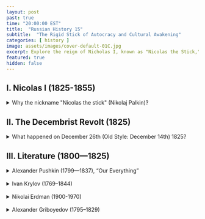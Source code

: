 ```yaml
---
layout: post
past: true
time: "20:00:00 EST"
title:  "Russian History 15"
subtitle:  "The Rigid Stick of Autocracy and Cultural Awakening"
categories: [ history ]
image: assets/images/cover-default-01C.jpg
excerpt: Explore the reign of Nicholas I, known as "Nicolas the Stick," for his relentless discipline and autocratic rule, the dramatic events of the Decembrist Revolt, and the vibrant literary contributions of Russian figures like Pushkin, Krylov, and Griboyedov amidst a period of intense political repression and cultural transformation.
featured: true
hidden: false
---
```


## I. Nicolas I (1825-1855)

<details>
    <summary>Why the nickname "Nicolas the stick" (Nikolaj Palkin)?</summary>
    <br>
      <figure style="text-align: center;">
         <img src="{{ site.baseurl }}/assets/images/2021-05-10-img_05.jpg" 
   style="width: 45%;"/>
         <figcaption style="font-style: italic; font-size: 10;">Portrait by Georg von Bothmann, 1855</figcaption>
      </figure>
      <ul>
         <li>His personal slogan: <i>"severe discipline and formalism"</i>. The Russian official slogan: <i>"Orthodoxy, Autocracy, and Nationality"</i> (Pravoslavie, Samoderžavie, Narodnostʹ).</li>
         <li>He loved only military science, becoming a fine army engineer and expert in several other military areas.</li>
         <li>Nicholas I came to represent autocracy personified: infinitely majestic, determined and powerful, hard as stone, and relentless as fate.</li>
         <li>Nickname: Nicolas The Stick (Nikolaj Palkin).</li>
         <li>One of Nicolas’ instructions on the documents that needed his signature: <i>“Those who are guilty are to be taken through 1000 people 12 times [being flogged or beaten by 1000 people, 12 times each]. Thank God, we don’t have death penalty, and it is not me who will introduce it.”</i></li>
      </ul>
   <br>
</details>

## II. The Decembrist Revolt (1825)
<details>
    <summary>What happened on December 26th (Old Style: December 14th) 1825?</summary>
    <br>
      <figure style="text-align: center;">
         <img src="{{ site.baseurl }}/assets/images/2021-05-10-img_04.jpg" 
         style="width: 45%;"/>
         <figcaption style="font-style: italic; font-size: 10;">The living in the prison chamber of Sergej Volkonskij</figcaption>
        </figure>
      <br>
        <ul>
            <li>Nicolas I imposed an oath of allegiance to himself instead of Constantine.</li>
            <li>≈ 3 000 soldiers who refused to take the oath of allegiance took to the streets and occupied the Senate Square.</li>
            <li>The Tzar (Nicholas I) tried to parley with the rebels—but one of the revolting officers (by the way, retired) shot and killed General Milorádovich (the Military Governor of Sanit-Petersburg) and then the colonel Stürler.</li>
            <li><b>Grape-shot salvos</b>: Tsarist forces used grape-shot (a type of ammunition that disperses multiple small projectiles) against the rebels, resulting in the deaths of over a thousand people.</li>
            <li><b>The trial</b>: after the revolt was suppressed, many of the rebels were put on trial. Many of the rebels believed that they should not hide the names of their comrade-in-arms; other were unable to lie as noblemen…</li>
            <li><b>Execution</b>: 5 people were executed. 120 people were sent to the hard labor prisons. Ryleev: “What a miserable country, where they don’t even know how to hang you…”</li>
            <li><b>The Decembrist Wives (“Russian Women”)</b>: all 15 of them, from princesses to poor French girls, followed their husbands to exile in Siberia and became a symbol of loyalty and sacrifice.</li>
        </ul>
        <figure style="text-align: center;">
            <img src="{{ site.baseurl }}/assets/images/2021-05-10-img_01.jpg" 
         style="width: 45%;"/>
            <figcaption style="font-style: italic; font-size: 10;">The Senate Square today (“Senátsksja Plóščadʹ”, a symbol of civil courage and dignity) </figcaption>
        </figure>
        <br>
        <figure style="text-align: center;">
            <img src="{{ site.baseurl }}/assets/images/2021-05-10-img_02.jpg" 
         style="width: 45%;"/>
        </figure>
        <br>
        <figure style="text-align: center;">
            <img src="{{ site.baseurl }}/assets/images/2021-05-10-img_03.jpg" 
         style="width: 45%;"/>
        </figure>
        <br>
</details>

## III. Literature (1800—1825)

<details>
<summary>Alexander Pushkin (1799—1837), “Our Everything”</summary>
<figure style="text-align: center;">
<img src="{{ site.baseurl }}/assets/images/poetry-pushkin.png" style="width: 30%;"/>
</figure><br>
<ul>
   <li>Pushkin’s granddad: Abraham Ganibal, Peter the Great’s Blackamoor (reminder: Lecture No. 9);</li>
   <li>Arína Rodiónovna, the beloved nanny;</li>
   <li>Lyceum (reminder: Derzhavin, Lecture No. 5);</li>
   <li>Multiple exiles;</li>
   <li>Decembrists;</li>
   <li>Duel and death (January 1837).</li>
</ul>
   <figure style="text-align: center;">
    <img src="{{ site.baseurl }}/assets/images/2021-05-24-img_08.jpg" 
         style="width: 30%;"/>
      <figcaption style="font-style: italic; font-size: 10;">5 Decembrists who were executed, drawn by Pushkin with the caption: 'I could be hanging as well, as a bufoon…'</figcaption>
  </figure>
   <figure style="text-align: center;">
    <img src="{{ site.baseurl }}/assets/images/2021-05-24-img_09.jpg" 
         style="width: 30%;"/>
      <figcaption style="font-style: italic; font-size: 10;">Pushkin’s wife: Natalya Goncharova</figcaption>
   </figure>
   <details>
      <summary>A poem by Alexander Pushkin: “I loved you”.</summary>
         <div class="poem">
            <div>
               <p>Я вас любил: любовь ещё, быть может,
               В душе моей угасла не совсем;
               Но пусть она вас больше не тревожит;
               Я не хочу печалить вас ничем.
               Я вас любил безмолвно, безнадежно,
               То робостью, то ревностью томим;
               Я вас любил так искренно, так нежно,
               Как дай вам Бог любимой быть другим
               </p>
            </div>
            <div>
               <p>I loved you, and I probably still do.
               And for a while the feeling may remain.
               But let my love no longer trouble you,
               I do not wish to cause you any pain.
               I loved you; and the hopelessness I knew,
               The jealousy, the shyness- though in vain-
               Made up a love so tender and so true
               As may God grant you to be loved again.
               </p>
            </div>
         </div>
         <br>
   </details>
   <details>
      <summary>Prose</summary>
      <div>
         <ul>
            <li>“The Captain’s Daughter”</li>
            <li>“Dubrovsky”</li>
         </ul>
      </div>
   </details>
   <details>
      <summary>Plays</summary>
      <div>
         <ul>
            <li>“Boris Godunov” (reminder: Lecture No. 5)</li>
            <li>“Little Tragedies”, <a href="https://www.youtube.com/watch?v=1Ke33_1de_Y">“Faust” & “Egyptian Nights”</a></li>
         </ul>
      </div>
   </details>
      <details>
      <summary>History</summary>
      <div>
         <ul>
            <li>“The History of Pugachëv”</li>
            <li>“The Blackamoor of Peter the Great” (Rus. noun ARAP means ‘Negro’; ARAB is ‘Arab’).</li>
         </ul>
      </div>
   </details>
</details>
<br>
<details>
   <summary>Ivan Krylov (1769–1844)</summary>
      <figure style="text-align: center;">
         <img src="{{ site.baseurl }}/assets/images/poetry-krylov.png" style="width: 30%;"/>
      </figure><br>
      <div>
         <ul>
            <li>Reminder (Lecture No. 11): Krylov’s father as a garrison commander withstood the siege of Uralsk by Pugachëv’s bands;</li>
            <li>An extremely lazy person: Krylov, at 23, refused to go for his fiancée at her home town (less than 800 km);</li>
            <li>A hearty eater: three dinners in one day;</li>
            <li>Famous for his indifference to his wardrobe: once he came to visit the Empress with a hole in one of his boots through which his toe was showing;</li>
            <li>He had his cook, Fenya, as a his common law partner; he ensured their daughter Аlexandra an excellent education, a good marriage and bequeathed his property to her.</li>
         </ul>
      </div>
      <details>
      <summary>A poem by Ivan Krylov: “Crow and Fox” (Ворона и Лисица), 1807.</summary>
         <div class="poem">
            <div>
               <p>Уж сколько раз твердили миру,
               Что лесть гнусна, вредна; но только все не впрок,
               И в сердце льстец всегда отыщет уголок.
               Вороне где-то бог послал кусочек сыру;
                           На ель Ворона взгромоздясь,
               Позавтракать было совсем уж собралась,
                   Да призадумалась, а сыр во рту держала.
               На ту беду Лиса близехонько бежала;
                   Вдруг сырный дух Лису остановил:
               Лисица видит сыр, Лисицу сыр пленил.
               Плутовка к дереву на цыпочках подходит;
               Верти́т хвостом, с Вороны глаз не сводит
                   И говорит так сладко, чуть дыша:
                       «Голубушка, как хороша!
                       Ну что за шейка, что за глазки!
                       Рассказывать, так, право, сказки!
                   Какие перушки! какой носок!
               И, верно, ангельский быть должен голосок!
               Спой, светик, не стыдись! Что, ежели, сестрица,
               При красоте такой и петь ты мастерица, —
                       Ведь ты б у нас была царь-птица!»
               Вещуньина с похвал вскружилась голова,
                   От радости в зобу дыханье спёрло, —
               И на приветливы Лисицыны слова
               Ворона каркнула во все воронье горло:
               Сыр выпал — с ним была плутовка такова.
               </p>
            </div>
            <div>
               <p>It is a commonplace 
               And we all know 
               That flattery is base,
               And mean, and low.  
               However, all in vain,  
               And flatterers were, are, and will remain.
               Once God sent a Crow  
               A decent piece of cheese,  
               After a long and forced fast.  
               To a big oak she flies fast  
               To have a breakfast 
               There in peace,  
               And almost has begun,  
               But was distracted by some thought  
               (I do not know, about what). 
               Unfortunately, a sly Fox has run 
               Not far. The cheese she smelt  
               And also sort of hungry felt. 
               Then to the oak-tree she did tiptoe,  
               Looking with admiration at the Crow,  
               And said in her most sugar voice,  
               "Sweetheart, I very much rejoice 
               In meeting such a beauty in our land. 
               Oh, what a neck, beak, feathers, and  
               An elegant smart wing!  
               I bet, just like an angel you should sing. 
               Well, darling, don’t be shy, 
               Just try!  
               If in addition to looks that nice  
               You also have a pleasant voice, 
               The whole forest will rejoice 
               And you'll be valued thrice."
               The speech like that 
               Completely reeled the head  
               Of the poor Crow,  
               And she did caw,  
               With all air in her craw. 
               Fell out the piece 
               Of cheese.  
               And our story ends at this.
               </p>
            </div>
         </div>
         <br>
   </details>
</details>
<br>
<details>
   <summary>Nikolai Erdman (1900-1970)</summary>
      <h3>A fable: “The Crow and the Cheese” (Ворона и сыр).</h3>
      <div class="poem">
         <div>
            <p>Вороне где-то Бог послал кусочек сыру.
            Читатель скажет: Бога нет!
            Читатель, милый, ты придира!
            Да, Бога нет. Но нет и сыра!
            </p>
         </div>
         <div>
            <p>Once God sent the crow a decent piece of cheese...
            Our reader is indignant: There is no God, please!
            Oh you, dear reader, take a breather:
            Sure, there is no God—but no cheese, either!
            </p>
         </div>
      </div>
      <br>
      <ul>
         <li>A modern saying: “Our freedom of speech must be paid by our hunger."</li>
         <li>This “fable” landed Erdman in Siberian exile (in 1933; and he never again wrote plays or fables).</li>
      </ul>
</details>
<br>
<details>
   <summary>Alexander Griboyedov (1795–1829)</summary>
      <figure style="text-align: center;">
         <img src="{{ site.baseurl }}/assets/images/poetry-griboyedov.png" style="width: 30%;"/>
      </figure><br>
      <ul>
         <li>Griboyedov's masterpiece: <a href="https://readrussia.org/russian-library/woe-from-wit.html">Woe from Wit</a>;</li>
         <li>Griboedov was arrested in 1826 (the burning of all his “papers”).</li>
         <li>Pushkin —during his Erzerum journey— to the driver of horse-drawn wagon (met at a mountain pass in the Caucasus): "What are you carrying?" The driver: "Some Mushroom-eater (= Griboeda)!"
         </li>
         <li>His wife, Ninó Chavchavádze: “Your spirit and achievements are immortal in the Russian memory. But why did my love outlive you?”</li>
         <li>Note: <a href="https://www.washingtonpost.com/local/obituaries/david-chavchavadze-cia-spy-with-russian-royal-roots-dies-at-90/2014/11/08/ddd65f86-5ec6-11e4-9f3a-7e28799e0549_story.html">Another Chavchavadzé</a>
         </li>
      </ul>
      <figure style="text-align: center;">
         <img src="{{ site.baseurl }}/assets/images/2021-05-24-img_11.jpg" 
         style="width: 30%;"/>
         <figcaption style="font-style: italic; font-size: 10;">Ninó Chavchavádze, Griboyedov’s young wife</figcaption>
      </figure>
      <br>
      <figure style="text-align: center;">
         <img src="{{ site.baseurl }}/assets/images/2021-05-24-img_12.jpg" 
         style="width: 30%;"/>
         <figcaption style="font-style: italic; font-size: 10;">On Griboedov’s tomb (in the Mtatsminda Cementary in Tbilisi)</figcaption>
      </figure>
      <br>
</details>